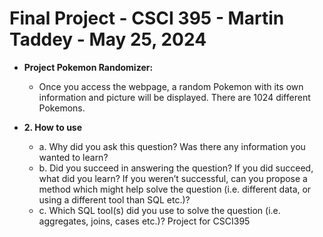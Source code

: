 # Final Project - CSCI 395 - Martin Taddey - May 25, 2024

* **Project Pokemon Randomizer:**

	* Once you access the webpage, a random Pokemon with its own information and picture will be displayed. There are 1024 different Pokemons.
 
* **2. How to use**
	* a. Why did you ask this question? Was there any information you wanted to learn? 
	* b. Did you succeed in answering the question? If you did succeed, what did you learn? If you weren’t successful, can you propose a method which might help solve the question (i.e. different data, or using a different tool than SQL etc.)?
	* c. Which SQL tool(s) did you use to solve the question (i.e. aggregates, joins, cases etc.)? 
Project for CSCI395
